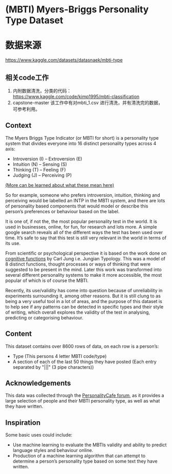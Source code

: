 # (MBTI) Myers-Briggs Personality Type Dataset

# 数据来源

https://www.kaggle.com/datasets/datasnaek/mbti-type

## 相关code工作
1. 内附数据清洗，分类的代码：
https://www.kaggle.com/code/kimp1995/mbti-classification  
2. capstone-master
该工作中有对mbti_1.csv 进行清洗，并有清洗完的数据，可参考利用。

## Context

The Myers Briggs Type Indicator (or MBTI for short) is a personality type system that divides everyone into 16 distinct personality types across 4 axis:

- Introversion (I) – Extroversion (E)
- Intuition (N) – Sensing (S)
- Thinking (T) – Feeling (F)
- Judging (J) – Perceiving (P)

[(More can be learned about what these mean here)](http://www.myersbriggs.org/my-mbti-personality-type/mbti-basics/home.htm)

So for example, someone who prefers introversion, intuition, thinking and perceiving would be labelled an INTP in the MBTI system, and there are lots of personality based components that would model or describe this person’s preferences or behaviour based on the label.

It is one of, if not the, the most popular personality test in the world. It is used in businesses, online, for fun, for research and lots more. A simple google search reveals all of the different ways the test has been used over time. It’s safe to say that this test is still very relevant in the world in terms of its use.

From scientific or psychological perspective it is based on the work done on [cognitive functions](http://www.cognitiveprocesses.com/Cognitive-Functions/) by Carl Jung i.e. Jungian Typology. This was a model of 8 distinct functions, thought processes or ways of thinking that were suggested to be present in the mind. Later this work was transformed into several different personality systems to make it more accessible, the most popular of which is of course the MBTI.

Recently, its use/validity has come into question because of unreliability in experiments surrounding it, among other reasons. But it is still clung to as being a very useful tool in a lot of areas, and the purpose of this dataset is to help see if any patterns can be detected in specific types and their style of writing, which overall explores the validity of the test in analysing, predicting or categorising behaviour.

## Content

This dataset contains over 8600 rows of data, on each row is a person’s:

- Type (This persons 4 letter MBTI code/type)
- A section of each of the last 50 things they have posted (Each entry separated by "|||" (3 pipe characters))

## Acknowledgements

This data was collected through the [PersonalityCafe forum](http://personalitycafe.com/forum/), as it provides a large selection of people and their MBTI personality type, as well as what they have written.

## Inspiration

Some basic uses could include:

- Use machine learning to evaluate the MBTIs validity and ability to predict language styles and behaviour online.
- Production of a machine learning algorithm that can attempt to determine a person’s personality type based on some text they have written.